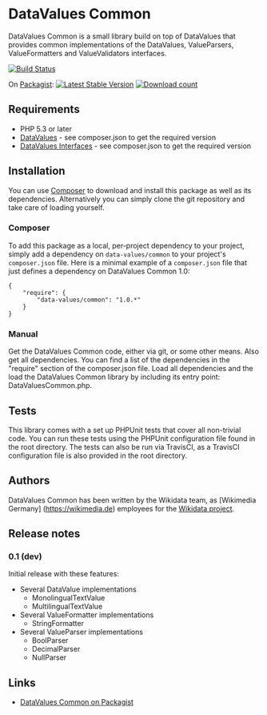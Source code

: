 # DataValues Common

DataValues Common is a small library build on top of DataValues that provides common
implementations of the DataValues, ValueParsers, ValueFormatters and ValueValidators interfaces.

[![Build Status](https://secure.travis-ci.org/DataValues/Common.png?branch=master)](http://travis-ci.org/DataValues/Common)

On [Packagist](https://packagist.org/packages/data-values/common):
[![Latest Stable Version](https://poser.pugx.org/data-values/common/version.png)](https://packagist.org/packages/data-values/common)
[![Download count](https://poser.pugx.org/data-values/common/d/total.png)](https://packagist.org/packages/data-values/common)

## Requirements

* PHP 5.3 or later
* [DataValues](https://github.com/DataValues/DataValues) -
see composer.json to get the required version
* [DataValues Interfaces](https://github.com/DataValues/Interfaces) -
see composer.json to get the required version

## Installation

You can use [Composer](http://getcomposer.org/) to download and install
this package as well as its dependencies. Alternatively you can simply clone
the git repository and take care of loading yourself.

### Composer

To add this package as a local, per-project dependency to your project, simply add a
dependency on `data-values/common` to your project's `composer.json` file.
Here is a minimal example of a `composer.json` file that just defines a dependency on
DataValues Common 1.0:

    {
        "require": {
            "data-values/common": "1.0.*"
        }
    }

### Manual

Get the DataValues Common code, either via git, or some other means. Also get all dependencies.
You can find a list of the dependencies in the "require" section of the composer.json file.
Load all dependencies and the load the DataValues Common library by including its entry point:
DataValuesCommon.php.

## Tests

This library comes with a set up PHPUnit tests that cover all non-trivial code. You can run these
tests using the PHPUnit configuration file found in the root directory. The tests can also be run
via TravisCI, as a TravisCI configuration file is also provided in the root directory.

## Authors

DataValues Common has been written by the Wikidata team, as [Wikimedia Germany]
(https://wikimedia.de) employees for the [Wikidata project](https://wikidata.org/).

## Release notes

### 0.1 (dev)

Initial release with these features:

* Several DataValue implementations
	* MonolingualTextValue
	* MultilingualTextValue
* Several ValueFormatter implementations
	* StringFormatter
* Several ValueParser implementations
	* BoolParser
	* DecimalParser
	* NullParser

## Links

* [DataValues Common on Packagist](https://packagist.org/packages/data-values/common)
